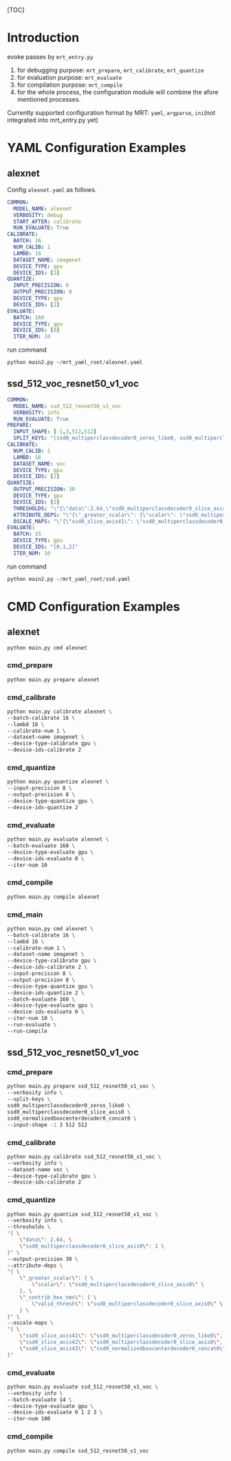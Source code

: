 [TOC]

# Introduction

evoke passes by `mrt_entry.py` 

1. for debugging purpose: `mrt_prepare`, `mrt_calibrate`, `mrt_quantize`
2. for evaluation purpose: `mrt_evaluate`
3. for compilation purpose: `mrt_compile`
4. for the whole process, the configuration module will combine the afore mentioned processes.

Currently supported configuration format by MRT: `yaml`, `argparse`, `ini`(not integrated into mrt_entry.py yet)

# YAML Configuration Examples

## alexnet

Config  `alexnet.yaml` as follows.

```yaml
COMMON:
  MODEL_NAME: alexnet
  VERBOSITY: debug
  START_AFTER: calibrate
  RUN_EVALUATE: True
CALIBRATE:
  BATCH: 16
  NUM_CALIB: 1
  LAMBD: 16
  DATASET_NAME: imagenet
  DEVICE_TYPE: gpu
  DEVICE_IDS: [2]
QUANTIZE:
  INPUT_PRECISION: 8
  OUTPUT_PRECISION: 8
  DEVICE_TYPE: gpu
  DEVICE_IDS: [2]
EVALUATE:
  BATCH: 160
  DEVICE_TYPE: gpu
  DEVICE_IDS: [0]
  ITER_NUM: 10

```

run command

```python
python main2.py ~/mrt_yaml_root/alexnet.yaml
```



## ssd_512_voc_resnet50_v1_voc

```yaml
COMMON:
  MODEL_NAME: ssd_512_resnet50_v1_voc
  VERBOSITY: info
  RUN_EVALUATE: True
PREPARE:
  INPUT_SHAPE: [-1,3,512,512]
  SPLIT_KEYS: "[ssd0_multiperclassdecoder0_zeros_like0, ssd0_multiperclassdecoder0_slice_axis0, ssd0_normalizedboxcenterdecoder0_concat0]"
CALIBRATE:
  NUM_CALIB: 1
  LAMBD: 16
  DATASET_NAME: voc
  DEVICE_TYPE: gpu
  DEVICE_IDS: [2]
QUANTIZE:
  OUTPUT_PRECISION: 30
  DEVICE_TYPE: gpu
  DEVICE_IDS: [2]
  THRESHOLDS: "\"{\"data\":2.64,\"ssd0_multiperclassdecoder0_slice_axis0\":1}\""
  ATTRIBUTE_DEPS: "\"{\"_greater_scalar\": {\"scalar\": \"ssd0_multiperclassdecoder0_slice_axis0\"}, \"_contrib_box_nms\": {\"valid_thresh\": \"ssd0_multiperclassdecoder0_slice_axis0\"}}\""
  OSCALE_MAPS: "\"{\"ssd0_slice_axis41\": \"ssd0_multiperclassdecoder0_zeros_like0\", \"ssd0_slice_axis42\": \"ssd0_multiperclassdecoder0_slice_axis0\", \"ssd0_slice_axis43\": \"ssd0_normalizedboxcenterdecoder0_concat0\"}\""
EVALUATE:
  BATCH: 15
  DEVICE_TYPE: gpu
  DEVICE_IDS: "[0,1,2]"
  ITER_NUM: 10

```

run command

```python
python main2.py ~/mrt_yaml_root/ssd.yaml
```

# CMD Configuration Examples

## alexnet

```python
python main.py cmd alexnet
```

### cmd_prepare

```bash
python main.py prepare alexnet
```

### cmd_calibrate

```bash
python main.py calibrate alexnet \
--batch-calibrate 16 \
--lambd 16 \
--calibrate-num 1 \
--dataset-name imagenet \
--device-type-calibrate gpu \
--device-ids-calibrate 2
```

### cmd_quantize

```bash
python main.py quantize alexnet \
--input-precision 8 \
--output-precision 8 \
--device-type-quantize gpu \
--device-ids-quantize 2
```

### cmd_evaluate

```bash
python main.py evaluate alexnet \
--batch-evaluate 160 \
--device-type-evaluate gpu \
--device-ids-evaluate 0 \
--iter-num 10
```

### cmd_compile

```bash
python main.py compile alexnet
```

### cmd_main

```bash
python main.py cmd alexnet \
--batch-calibrate 16 \
--lambd 16 \
--calibrate-num 1 \
--dataset-name imagenet \
--device-type-calibrate gpu \
--device-ids-calibrate 2 \
--input-precision 8 \
--output-precision 8 \
--device-type-quantize gpu \
--device-ids-quantize 2 \
--batch-evaluate 160 \
--device-type-evaluate gpu \
--device-ids-evaluate 0 \
--iter-num 10 \
--run-evaluate \
--run-compile
```

## ssd_512_voc_resnet50_v1_voc

### cmd_prepare

```bash
python main.py prepare ssd_512_resnet50_v1_voc \
--verbosity info \
--split-keys \
ssd0_multiperclassdecoder0_zeros_like0 \
ssd0_multiperclassdecoder0_slice_axis0 \
ssd0_normalizedboxcenterdecoder0_concat0 \
--input-shape -1 3 512 512
```

### cmd_calibrate

```bash
python main.py calibrate ssd_512_resnet50_v1_voc \
--verbosity info \
--dataset-name voc \
--device-type-calibrate gpu \
--device-ids-calibrate 2
```

### cmd_quantize

```bash
python main.py quantize ssd_512_resnet50_v1_voc \
--verbosity info \
--thresholds \
"{ \
	\"data\": 2.64, \
	\"ssd0_multiperclassdecoder0_slice_axis0\": 1 \
}" \
--output-precision 30 \
--attribute-deps \
"{ \
	\"_greater_scalar\": { \
		\"scalar\": \"ssd0_multiperclassdecoder0_slice_axis0\" \
	}, \
	\"_contrib_box_nms\": { \
		\"valid_thresh\": \"ssd0_multiperclassdecoder0_slice_axis0\" \
	} \
}" \
--oscale-maps \
"{ \
	\"ssd0_slice_axis41\": \"ssd0_multiperclassdecoder0_zeros_like0\", \
	\"ssd0_slice_axis42\": \"ssd0_multiperclassdecoder0_slice_axis0\", \
	\"ssd0_slice_axis43\": \"ssd0_normalizedboxcenterdecoder0_concat0\" \
}"
```

### cmd_evaluate

```bash
python main.py evaluate ssd_512_resnet50_v1_voc \
--verbosity info \
--batch-evaluate 14 \
--device-type-evaluate gpu \
--device-ids-evaluate 0 1 2 3 \
--iter-num 100
```

### cmd_compile

```bash
python main.py compile ssd_512_resnet50_v1_voc
```

